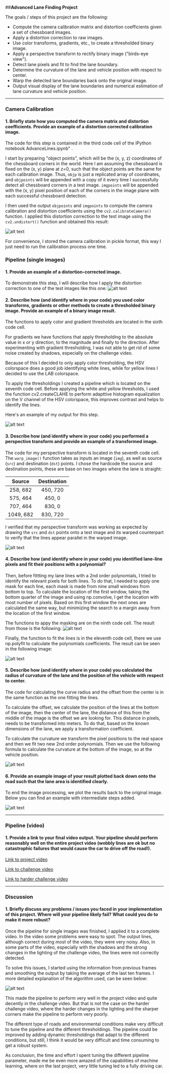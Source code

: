 ##**Advanced Lane Finding Project**

The goals / steps of this project are the following:

* Compute the camera calibration matrix and distortion coefficients given a set of chessboard images.
* Apply a distortion correction to raw images.
* Use color transforms, gradients, etc., to create a thresholded binary image.
* Apply a perspective transform to rectify binary image ("birds-eye view").
* Detect lane pixels and fit to find the lane boundary.
* Determine the curvature of the lane and vehicle position with respect to center.
* Warp the detected lane boundaries back onto the original image.
* Output visual display of the lane boundaries and numerical estimation of lane curvature and vehicle position.

[//]: # (Image References)

[image1]: ./output_images/undistort_output.png "Undistorted"
[image2]: ./output_images/undistort_test1.jpg "Road Transformed"
[image3]: ./output_images/binary_combo_example.jpg "Binary Example"
[image4]: ./output_images/warped_straight_lines.jpg "Warp Example"
[image5]: ./output_images/warped_windows_test2.jpg "Masked Lines"
[image6]: ./output_images/fitted_lines.JPG "Fitted Lines"
[image7]: ./output_images/curvature.JPG "Curvature Formula"
[image8]: ./output_images/example_output.jpg "Output Example"
[image9]: ./output_images/flow_diagram.JPG "Flow Diagram"
[video1]: ./project_video_out.mp4 "Project Video"
[video2]: ./challenge_video_out.mp4 "Challenge Video"
[video3]: ./harder_challenge_video_out.mp4 "Harder Challenge Video"

---

### Camera Calibration

#### 1. Briefly state how you computed the camera matrix and distortion coefficients. Provide an example of a distortion corrected calibration image.

The code for this step is contained in the third code cell of the IPython notebook AdvanceLines.ipynb" .  

I start by preparing "object points", which will be the (x, y, z) coordinates of the chessboard corners in the world. Here I am assuming the chessboard is fixed on the (x, y) plane at z=0, such that the object points are the same for each calibration image.  Thus, `objp` is just a replicated array of coordinates, and `objpoints` will be appended with a copy of it every time I successfully detect all chessboard corners in a test image.  `imgpoints` will be appended with the (x, y) pixel position of each of the corners in the image plane with each successful chessboard detection.  

I then used the output `objpoints` and `imgpoints` to compute the camera calibration and distortion coefficients using the `cv2.calibrateCamera()` function.  I applied this distortion correction to the test image using the `cv2.undistort()` function and obtained this result: 

![alt text][image1]

For convenience, I stored the camera calibration in pickle format, this way I just need to run the calibration process one time.

### Pipeline (single images)

#### 1. Provide an example of a distortion-corrected image.

To demonstrate this step, I will describe how I apply the distortion correction to one of the test images like this one:
![alt text][image2]

#### 2. Describe how (and identify where in your code) you used color transforms, gradients or other methods to create a thresholded binary image.  Provide an example of a binary image result.

The functions to apply color and gradient thresholds are located in the sixth code cell.

For gradients we have functions that apply thresholding to the absolute value in x or y direction,  to the magnitude and finally to the direction. After experimenting with gradient thresholding, I was not able to get rid of some noise created by shadows, especially on the challenge video.

Because of this I decided to only apply color thresholding, the HSV colorspace does a good job identifying white lines, while for yellow lines I decided to use the LAB colorspace.

To apply the thresholdings I created a pipeline which is located on the seventh code cell. Before applying the white and yellow thresholds, I used the function cv2.createCLAHE to perform adapttive histogram equalization on the V channel of the HSV colorspace, this improves contrast and helps to identify the lines. 

Here's an example of my output for this step.

![alt text][image3]

#### 3. Describe how (and identify where in your code) you performed a perspective transform and provide an example of a transformed image.

The code for my perspective transform is located in the seventh code cell.  The `warp_image()` function takes as inputs an image (`img`), as well as source (`src`) and destination (`dst`) points.  I chose the hardcode the source and destination points, these are base on two images where the lane is straight:

| Source        | Destination   | 
|:-------------:|:-------------:| 
| 258, 682      | 450, 720        | 
| 575, 464      | 450, 0      |
| 707, 464     | 830, 0      |
| 1049, 682      | 830, 720        |

I verified that my perspective transform was working as expected by drawing the `src` and `dst` points onto a test image and its warped counterpart to verify that the lines appear parallel in the warped image.

![alt text][image4]

#### 4. Describe how (and identify where in your code) you identified lane-line pixels and fit their positions with a polynomial?

Then, before fittting my lane lines with a 2nd order polynomials, I tried to identify the relevant pixels for both lines. To do that, I needed to apply one mask for each line, each mask is made from nine small windows from bottom to top. To calculate the location of the first window, taking the bottom quarter of the image and using np.convolve, I get the location with most number of pixels. Based on this first window the next ones are calculated the same way, but minimizing the search to a margin away from the location of the first window.

The functions to appy the masking are on the ninth code cell. The result from those is the following:
![alt text][image5]

Finally, the function to fit the lines is in the eleventh code cell, there we use np.polyfit to calculate the polynomials coefficients. The result can be seen in the following image:

![alt text][image6]

#### 5. Describe how (and identify where in your code) you calculated the radius of curvature of the lane and the position of the vehicle with respect to center.

The code for calculating the curve radius and the offset from the center is in the same function as the one fitting the lines.

To calculate the offset, we calculate the position of the lines at the bottom of the image, then the center of the lane, the distance of this from the middle of the image is the offset we are looking for. This distance in pixels, needs to be transformed into meters. To do that, based on the known dimensions of the lane, we apply a transformation coefficient.

To calculate the curvature we transform the pixel positions to the real space and then we fit two new 2nd order polynomials. Then we use the following formula to calculate the curvature at the bottom of the image, so at the vehicle position.

![alt text][image7]


#### 6. Provide an example image of your result plotted back down onto the road such that the lane area is identified clearly.

To end the image processing, we plot the results back to the original image. Below you can find an example with intermediate steps added.

![alt text][image8]

---

### Pipeline (video)

#### 1. Provide a link to your final video output.  Your pipeline should perform reasonably well on the entire project video (wobbly lines are ok but no catastrophic failures that would cause the car to drive off the road!).

[Link to project video](./project_video_out.mp4)

[Link to challenge video](./challenge_video_out.mp4)

[Link to harder challenge video](./harder_challenge_video_out.mp4)

---

### Discussion

#### 1. Briefly discuss any problems / issues you faced in your implementation of this project.  Where will your pipeline likely fail?  What could you do to make it more robust?

Once the pipeline for single images was finished, I applied it to a complete video. In the video some problems were easy to spot. The output lines, although correct during most of the video, they were very noisy. Also, in some parts of the video, especially with the shadows and the strong changes in the lighting of the challenge video, the lines were not correctly detected.

To solve this issues, I started using the information from previous frames and smoothing the output by taking the average of the last ten frames. I more detailed explanation of the algorithm used, can be seen below:

![alt text][image9]

This made the pipeline to perform very well in the project video and quite decently in the challenge video. But that is not the case on the harder challenge video, where the harder changes in the lighting and the sharper corners make the pipeline to perform very poorly.

The different type of roads and environmental conditions make very difficult to tune the pipeline and the different thresholdings. The pipeline could be improved by adding dynamic thresholdings that adapt to the different conditions, but still, I think it would be very difficult and time consuming to get a robust system.

As conclusion, the time and effort I spent tuning the different pipeline parameter, made me be even more amazed of the capabilities of machine learning, where on the last project, very little tuning led to a fully driving car.


